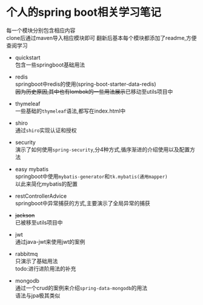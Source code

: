 # 个人的spring boot相关学习笔记

每一个模块分别包含相应内容  
clone后通过maven导入相应模块即可
翻新后基本每个模块都添加了readme,方便查阅学习

- quickstart  
  包含一些springboot基础用法  

- redis  
  springboot中redis的使用(spring-boot-starter-data-redis)  
  ~~因为历史原因,其中也有lombok的一些用法展示~~已移动至utils项目中

- thymeleaf  
  一些基础的`thymeleaf`语法,都写在index.html中

- shiro  
  通过`shiro`实现认证和授权

- security  
  演示了如何使用`spring-security`,分4种方式,循序渐进的介绍使用以及配置方法

- easy mybatis  
  springboot中使用`mybatis-generator`和`tk.mybatis(通用mapper)`  
  以此来简化mybatis的配置  

- restControllerAdvice  
  springboot中异常捕获的方式,主要演示了全局异常的捕获

- ~~jackson~~  
  已被移至utils项目中

- jwt  
  通过java-jwt来使用jwt的案例  

- rabbitmq  
  只演示了基础用法  
  todo:进行进阶用法的补充  

- mongodb  
  通过一个crud的案例来介绍`spring-data-mongodb`的用法  
  语法与jpa极其类似
